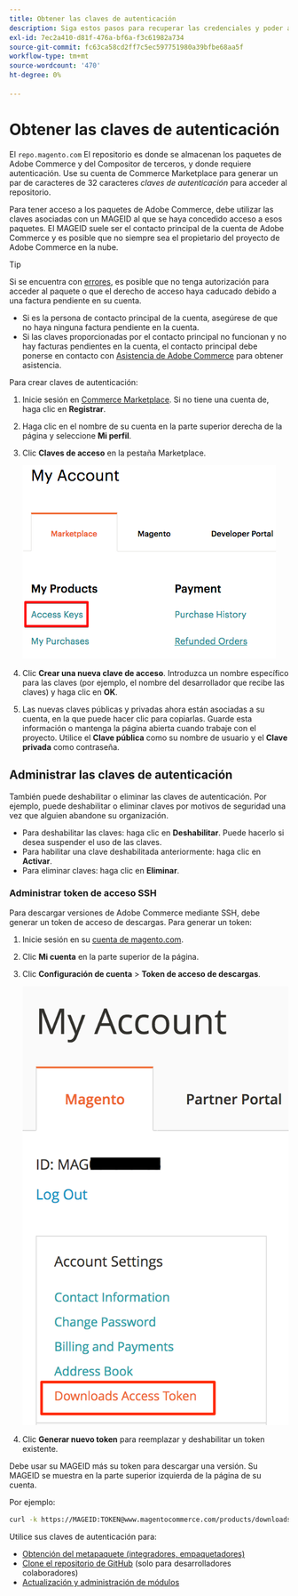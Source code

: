 ```yaml
---
title: Obtener las claves de autenticación
description: Siga estos pasos para recuperar las credenciales y poder acceder a los paquetes de Adobe Commerce Composer en repo.magento.com.
exl-id: 7ec2a410-d81f-476a-bf6a-f3c61982a734
source-git-commit: fc63ca58cd2ff7c5ec597751980a39bfbe68aa5f
workflow-type: tm+mt
source-wordcount: '470'
ht-degree: 0%

---
```


# Obtener las claves de autenticación

El `repo.magento.com` El repositorio es donde se almacenan los paquetes de Adobe Commerce y del Compositor de terceros, y donde requiere autenticación. Use su cuenta de Commerce Marketplace para generar un par de caracteres de 32 caracteres *claves de autenticación* para acceder al repositorio.

Para tener acceso a los paquetes de Adobe Commerce, debe utilizar las claves asociadas con un MAGEID al que se haya concedido acceso a esos paquetes. El MAGEID suele ser el contacto principal de la cuenta de Adobe Commerce y es posible que no siempre sea el propietario del proyecto de Adobe Commerce en la nube.

>[!TIP]
>
>Si se encuentra con [errores](https://experienceleague.adobe.com/docs/commerce-knowledge-base/kb/troubleshooting/deployment/magento-commerce-cloud-repo-could-not-be-accessed-403-forbidden-or-404-not-found-error-when-deploying.html), es posible que no tenga autorización para acceder al paquete o que el derecho de acceso haya caducado debido a una factura pendiente en su cuenta.
>
>* Si es la persona de contacto principal de la cuenta, asegúrese de que no haya ninguna factura pendiente en la cuenta.
>* Si las claves proporcionadas por el contacto principal no funcionan y no hay facturas pendientes en la cuenta, el contacto principal debe ponerse en contacto con [Asistencia de Adobe Commerce](https://experienceleague.adobe.com/docs/commerce-knowledge-base/kb/help-center-guide/magento-help-center-user-guide.html#submit-ticket) para obtener asistencia.

Para crear claves de autenticación:

1. Inicie sesión en [Commerce Marketplace](https://commercemarketplace.adobe.com/). Si no tiene una cuenta de, haga clic en **Registrar**.

1. Haga clic en el nombre de su cuenta en la parte superior derecha de la página y seleccione **Mi perfil**.

1. Clic **Claves de acceso** en la pestaña Marketplace.

   ![Obtenga sus claves de acceso seguras en el Commerce Marketplace](../../assets/installation/cloud_access-key.png)

1. Clic **Crear una nueva clave de acceso**. Introduzca un nombre específico para las claves (por ejemplo, el nombre del desarrollador que recibe las claves) y haga clic en **OK**.

1. Las nuevas claves públicas y privadas ahora están asociadas a su cuenta, en la que puede hacer clic para copiarlas. Guarde esta información o mantenga la página abierta cuando trabaje con el proyecto. Utilice el **Clave pública** como su nombre de usuario y el **Clave privada** como contraseña.

## Administrar las claves de autenticación

También puede deshabilitar o eliminar las claves de autenticación. Por ejemplo, puede deshabilitar o eliminar claves por motivos de seguridad una vez que alguien abandone su organización.

* Para deshabilitar las claves: haga clic en **Deshabilitar**. Puede hacerlo si desea suspender el uso de las claves.
* Para habilitar una clave deshabilitada anteriormente: haga clic en **Activar**.
* Para eliminar claves: haga clic en **Eliminar**.

### Administrar token de acceso SSH

Para descargar versiones de Adobe Commerce mediante SSH, debe generar un token de acceso de descargas. Para generar un token:

1. Inicie sesión en su [cuenta de magento.com](https://account.magento.com/customer/account/login).
1. Clic **Mi cuenta** en la parte superior de la página.
1. Clic **Configuración de cuenta** > **Token de acceso de descargas**.

   ![Acceso a las claves](../../assets/installation/connect_keys1.png)

1. Clic **Generar nuevo token** para reemplazar y deshabilitar un token existente.

Debe usar su MAGEID más su token para descargar una versión. Su MAGEID se muestra en la parte superior izquierda de la página de su cuenta.

Por ejemplo:

```bash
curl -k https://MAGEID:TOKEN@www.magentocommerce.com/products/downloads/info/help
```

Utilice sus claves de autenticación para:

* [Obtención del metapaquete (integradores, empaquetadores)](../composer.md)
* [Clone el repositorio de GitHub](https://developer.adobe.com/commerce/contributor/guides/install/clone-repository/) (solo para desarrolladores colaboradores)
* [Actualización y administración de módulos](../../upgrade/modules/upgrade.md)
